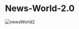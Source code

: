 # News-World-2.0

![newsWorld2](https://user-images.githubusercontent.com/111658408/217777951-9c412bc8-22c3-4ca6-8013-dd0792b62d0c.jpg)

